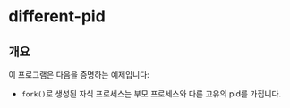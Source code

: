 # different-pid

## 개요

이 프로그램은 다음을 증명하는 예제입니다:

- `fork()`로 생성된 자식 프로세스는 부모 프로세스와 다른 고유의 pid를 가집니다.
